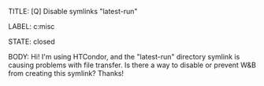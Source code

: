 TITLE:
[Q] Disable symlinks "latest-run" 

LABEL:
c:misc

STATE:
closed

BODY:
Hi! I'm using HTCondor, and the "latest-run" directory symlink is causing problems with file transfer. Is there a way to disable or prevent W&B from creating this symlink? Thanks!

